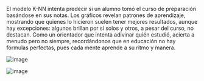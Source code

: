El modelo K-NN intenta predecir si un alumno tomó el curso de preparación basándose en sus notas. 
Los gráficos revelan patrones de aprendizaje, mostrando que quienes lo hicieron suelen tener mejores resultados, 
aunque hay excepciones: algunos brillan por sí solos y otros, a pesar del curso, no destacan. 
Como un orientador que intenta adivinar quién estudió, acierta a menudo pero no siempre, 
recordándonos que en educación no hay fórmulas perfectas, pues cada mente aprende a su ritmo y manera.

![image](https://github.com/user-attachments/assets/5e35563f-17b4-472f-80e3-ecdc7b410c4c)

![image](https://github.com/user-attachments/assets/98a5bae7-6447-4041-97f1-fb9e8577fcaf)



